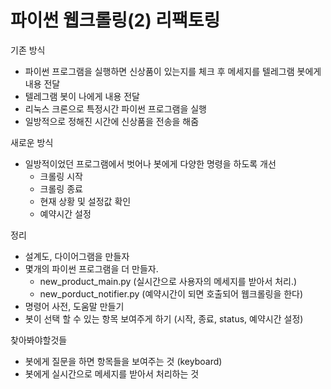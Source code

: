 # 파이썬 웹크롤링(2) 리팩토링

기존 방식

- 파이썬 프로그램을 실행하면 신상품이 있는지를 체크 후 메세지를 텔레그램 봇에게  내용 전달
- 텔레그램 봇이 나에게 내용 전달
- 리눅스 크론으로 특정시간 파이썬 프로그램을 실행
- 일방적으로 정해진 시간에 신상품을 전송을 해줌

새로운 방식

- 일방적이었던 프로그램에서 벗어나 봇에게 다양한 명령을 하도록 개선
  - 크롤링 시작
  - 크롤링 종료
  - 현재 상황 및 설정값 확인
  - 예약시간 설정

정리

- 설계도, 다이어그램을 만들자
- 몇개의 파이썬 프로그램을 더 만들자.
  - new_product_main.py
    (실시간으로 사용자의 메세지를 받아서 처리.)
  - new_porduct_notifier.py
    (예약시간이 되면 호출되어 웹크롤링을 한다)
- 명령어 사전, 도움말 만들기
- 봇이 선택 할 수 있는 항목 보여주게 하기 (시작, 종료, status, 예약시간 설정)

찾아봐야할것들

- 봇에게 질문을 하면 항목들을 보여주는 것 (keyboard)
- 봇에게 실시간으로 메세지를 받아서 처리하는 것


